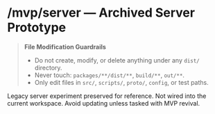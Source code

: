 # /mvp/server — Archived Server Prototype
> **File Modification Guardrails**
> - Do not create, modify, or delete anything under any `dist/` directory.
> - Never touch: `packages/**/dist/**`, `build/**`, `out/**`.
> - Only edit files in `src/`, `scripts/`, `proto/`, `config`, or test paths.


Legacy server experiment preserved for reference. Not wired into the current
workspace. Avoid updating unless tasked with MVP revival.
